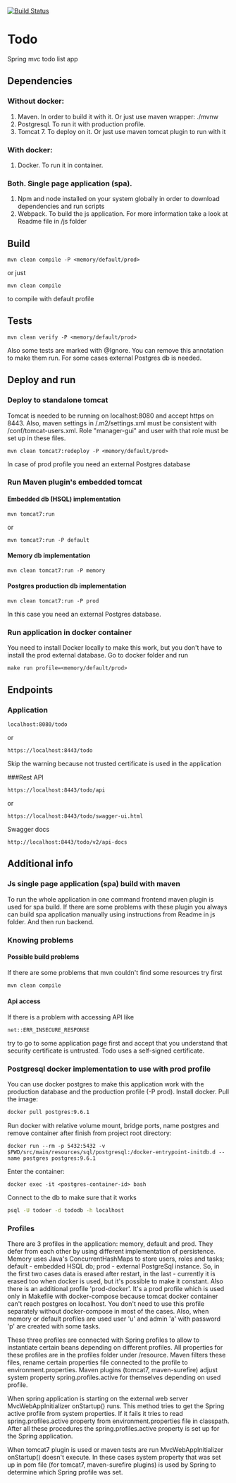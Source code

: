 [![Build Status](https://travis-ci.org/GlaIZier/todo.svg?branch=master)](https://travis-ci.org/GlaIZier/todo)

# Todo
Spring mvc todo list app

## Dependencies

### Without docker:
1. Maven. In order to build it with it. Or just use maven wrapper: ./mvnw
2. Postgresql. To run it with production profile.
3. Tomcat 7. To deploy on it. Or just use maven tomcat plugin to run with it

### With docker:
1. Docker. To run it in container.

### Both. Single page application (spa).
1. Npm and node installed on your system globally in order to download dependencies and run scripts
2. Webpack. To build the js application.
For more information take a look at Readme file in /js folder

## Build
```
mvn clean compile -P <memory/default/prod>
```
or just
```
mvn clean compile
```
to compile with default profile

## Tests
```
mvn clean verify -P <memory/default/prod>
```
Also some tests are marked with @Ignore. You can remove this annotation to make them run. For some cases external 
Postgres db is needed.

## Deploy and run
### Deploy to standalone tomcat
Tomcat is needed to be running on localhost:8080 and accept https on 8443. 
Also, maven settings in <home>/.m2/settings.xml must be consistent with <tomcat-home>/conf/tomcat-users.xml. 
Role "manager-gui" and user with that role must be set up in these files.

```
mvn clean tomcat7:redeploy -P <memory/default/prod>
```
In case of prod profile you need an external Postgres database

### Run Maven plugin's embedded tomcat
#### Embedded db (HSQL) implementation
```
mvn tomcat7:run
```
or 
```
mvn tomcat7:run -P default
```
#### Memory db implementation
```
mvn clean tomcat7:run -P memory
```

#### Postgres production db implementation
```
mvn clean tomcat7:run -P prod
```
In this case you need an external Postgres database.

### Run application in docker container
You need to install Docker locally to make this work, but you don't have to install the prod external database.
Go to docker folder and run
```
make run profile=<memory/default/prod>
```


## Endpoints
### Application
```
localhost:8080/todo
```
or
```
https://localhost:8443/todo
```
Skip the warning because not trusted certificate is used in the application


###Rest API
```
https://localhost:8443/todo/api
```
or
```
https://localhost:8443/todo/swagger-ui.html
```
Swagger docs
```
http://localhost:8443/todo/v2/api-docs
```


## Additional info

### Js single page application (spa) build with maven
To run the whole application in one command frontend maven plugin is used for spa build.
If there are some problems with these plugin you always can build spa application manually using instructions
from Readme in js folder. And then run backend.

### Knowing problems
#### Possible build problems
If there are some problems that mvn couldn't find some resources try first
```bash
mvn clean compile
```

#### Api access
If there is a problem with accessing API like 
```
net::ERR_INSECURE_RESPONSE
```
try to go to some application page first and accept that you understand that security certificate is untrusted. 
Todo uses a self-signed certificate. 

### Postgresql docker implementation to use with prod profile
You can use docker postgres to make this application work with the production database and the production profile (-P prod).
Install docker.
Pull the image:
```bash
docker pull postgres:9.6.1
```
Run docker with relative volume mount, bridge ports, name postgres and remove container after finish from project root directory:
```$bash
docker run --rm -p 5432:5432 -v $PWD/src/main/resources/sql/postgresql:/docker-entrypoint-initdb.d --name postgres postgres:9.6.1
```
Enter the container:
```
docker exec -it <postgres-container-id> bash
```
Connect to the db to make sure that it works 
```bash
psql -U todoer -d tododb -h localhost
```


### Profiles
There are 3 profiles in the application: memory, default and prod. They defer from each other by using different 
implementation of persistence. Memory uses Java's ConcurrentHashMaps to store users, roles and tasks; default - 
embedded HSQL db; prod - external PostgreSql instance. So, in the first two cases data is erased after restart, 
in the last - currently it is erased too when docker is used, but it's possible to make it constant. Also there is an
additional profile 'prod-docker'. It's a prod profile which is used only in Makefile with docker-compose because
tomcat docker container can't reach postgres on localhost. You don't need to use this profile separately without 
docker-compose in most of the cases. Also, when memory or default profiles are used user 'u' and admin 'a' with 
password 'p' are created with some tasks.  

These three profiles are connected with Spring profiles to allow to instantiate certain beans depending on different
profiles. All properties for these profiles are in the profiles folder under /resource. Maven filters these files, 
rename certain properties file connected to the profile to environment.properties. Maven plugins (tomcat7, maven-surefire)
adjust system property spring.profiles.active for themselves depending on used profile.

When spring application is starting on the external web server MvcWebAppInitializer onStartup() runs. This method tries 
to get the Spring active profile from system properties. If it fails it tries to read spring.profiles.active property 
from environment.properties file in classpath. After all these procedures the spring.profiles.active property is set up 
for the Spring application.

When tomcat7 plugin is used or maven tests are run MvcWebAppInitializer onStartup() doesn't execute. In these cases 
system property that was set up in pom file (for tomcat7, maven-surefire plugins) is used by Spring to determine which
Spring profile was set.